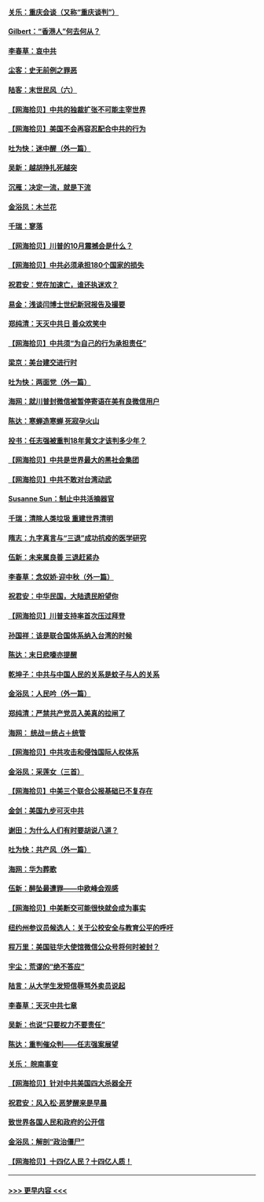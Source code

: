 #### [关乐：重庆会谈（又称“重庆谈判”）](../pages/nsc993/n12437525.md?t=09300202) 
#### [Gilbert：“香港人”何去何从？](../pages/nsc993/n12435894.md?t=09300202) 
#### [李春草：哀中共](../pages/nsc993/n12435874.md?t=09300202) 
#### [尘客：史无前例之罪恶](../pages/nsc993/n12435762.md?t=09300202) 
#### [陆客：末世民风（六）](../pages/nsc993/n12435354.md?t=09300202) 
#### [【网海拾贝】中共的独裁扩张不可能主宰世界](../pages/nsc993/n12435151.md?t=09300202) 
#### [【网海拾贝】美国不会再容忍配合中共的行为](../pages/nsc993/n12433808.md?t=09300202) 
#### [吐为快：迷中醒（外一篇）](../pages/nsc993/n12433585.md?t=09300202) 
#### [吴新：越胡挣扎死越突](../pages/nsc993/n12433562.md?t=09300202) 
#### [沉雁：决定一流，就是下流](../pages/nsc993/n12432128.md?t=09300202) 
#### [金浴凤：木兰花](../pages/nsc993/n12432124.md?t=09300202) 
#### [千瑞：寥落](../pages/nsc993/n12432071.md?t=09300202) 
#### [【网海拾贝】川普的10月震撼会是什么？](../pages/nsc993/n12431624.md?t=09300202) 
#### [【网海拾贝】中共必须承担180个国家的损失](../pages/nsc993/n12428893.md?t=09300202) 
#### [祝君安：党在加速亡，谁还执迷欢？](../pages/nsc993/n12428652.md?t=09300202) 
#### [易金：浅谈闫博士世纪新冠报告及撮要](../pages/nsc993/n12426822.md?t=09300202) 
#### [郑纯清：天灭中共日 善众欢笑中](../pages/nsc993/n12426784.md?t=09300202) 
#### [【网海拾贝】中共须“为自己的行为承担责任”](../pages/nsc993/n12426067.md?t=09300202) 
#### [梁京：美台建交进行时](../pages/nsc993/n12424066.md?t=09300202) 
#### [吐为快：两面党（外一篇）](../pages/nsc993/n12424043.md?t=09300202) 
#### [海网：就川普封微信被暂停寄语在美有良微信用户](../pages/nsc993/n12424021.md?t=09300202) 
#### [陈达：寒蝉造寒蝉 死寂孕火山](../pages/nsc993/n12423958.md?t=09300202) 
#### [投书：任志强被重判18年黄文才该判多少年？](../pages/nsc993/n12423672.md?t=09300202) 
#### [【网海拾贝】中共是世界最大的黑社会集团](../pages/nsc993/n12423543.md?t=09300202) 
#### [【网海拾贝】中共不敢对台湾动武](../pages/nsc993/n12421418.md?t=09300202) 
#### [Susanne Sun：制止中共活摘器官](../pages/nsc993/n12419654.md?t=09300202) 
#### [千瑞：清除人类垃圾 重建世界清明](../pages/nsc993/n12419414.md?t=09300202) 
#### [隋志：九字真言与“三退”成功抗疫的医学研究](../pages/nsc993/n12419248.md?t=09300202) 
#### [伍新：未来属良善 三退赶紧办](../pages/nsc993/n12418496.md?t=09300202) 
#### [李春草：念奴娇·迎中秋（外一篇）](../pages/nsc993/n12418465.md?t=09300202) 
#### [祝君安：中华民国，大陆遗民盼望你](../pages/nsc993/n12418089.md?t=09300202) 
#### [【网海拾贝】川普支持率首次压过拜登](../pages/nsc993/n12418050.md?t=09300202) 
#### [孙国祥：该是联合国体系纳入台湾的时候](../pages/nsc993/n12417369.md?t=09300202) 
#### [陈达：末日悲嚎亦提醒](../pages/nsc993/n12416736.md?t=09300202) 
#### [乾坤子：中共与中国人民的关系是蚊子与人的关系](../pages/nsc993/n12416632.md?t=09300202) 
#### [金浴凤：人民吟（外一篇）](../pages/nsc993/n12416567.md?t=09300202) 
#### [郑纯清：严禁共产党员入美真的拉闸了](../pages/nsc993/n12416550.md?t=09300202) 
#### [海网： 统战＝统占＋统管](../pages/nsc993/n12416404.md?t=09300202) 
#### [【网海拾贝】中共攻击和侵蚀国际人权体系](../pages/nsc993/n12416250.md?t=09300202) 
#### [金浴凤：采莲女（三首）](../pages/nsc993/n12415517.md?t=09300202) 
#### [【网海拾贝】中美三个联合公报基础已不复存在](../pages/nsc993/n12415054.md?t=09300202) 
#### [金剑：美国九步可灭中共](../pages/nsc993/n12413183.md?t=09300202) 
#### [谢田：为什么人们有时要胡说八道？](../pages/nsc993/n12411861.md?t=09300202) 
#### [吐为快：共产风（外一篇）](../pages/nsc993/n12411761.md?t=09300202) 
#### [海网：华为葬歌](../pages/nsc993/n12410381.md?t=09300202) 
#### [伍新：醉坠最遭罪——中欧峰会观感](../pages/nsc993/n12410364.md?t=09300202) 
#### [【网海拾贝】中美断交可能很快就会成为事实](../pages/nsc993/n12409495.md?t=09300202) 
#### [纽约州参议员候选人：关于公校安全与教育公平的呼吁](../pages/nsc993/n12409228.md?t=09300202) 
#### [程万里：美国驻华大使馆微信公众号将何时被封？](../pages/nsc993/n12407397.md?t=09300202) 
#### [宇尘：荒谬的“绝不答应”](../pages/nsc993/n12407360.md?t=09300202) 
#### [陆言：从大学生发短信辱骂外卖员说起](../pages/nsc993/n12407285.md?t=09300202) 
#### [李春草：天灭中共七章](../pages/nsc993/n12406988.md?t=09300202) 
#### [吴新：也说“只要权力不要责任”](../pages/nsc993/n12406966.md?t=09300202) 
#### [陈达：重判催众判——任志强案展望](../pages/nsc993/n12404540.md?t=09300202) 
#### [关乐： 皖南事变](../pages/nsc993/n12404288.md?t=09300202) 
#### [【网海拾贝】针对中共美国四大杀器全开](../pages/nsc993/n12404172.md?t=09300202) 
#### [祝君安：风入松‧恶梦醒来是早晨](../pages/nsc993/n12401953.md?t=09300202) 
#### [致世界各国人民和政府的公开信](../pages/nsc993/n12401824.md?t=09300202) 
#### [金浴凤：解剖“政治僵尸”](../pages/nsc993/n12401808.md?t=09300202) 
#### [【网海拾贝】十四亿人民？十四亿人质！](../pages/nsc993/n12401708.md?t=09300202) 

----
#### [ >>> 更早内容 <<< ](../indexes/nsc993-earlier.md)
